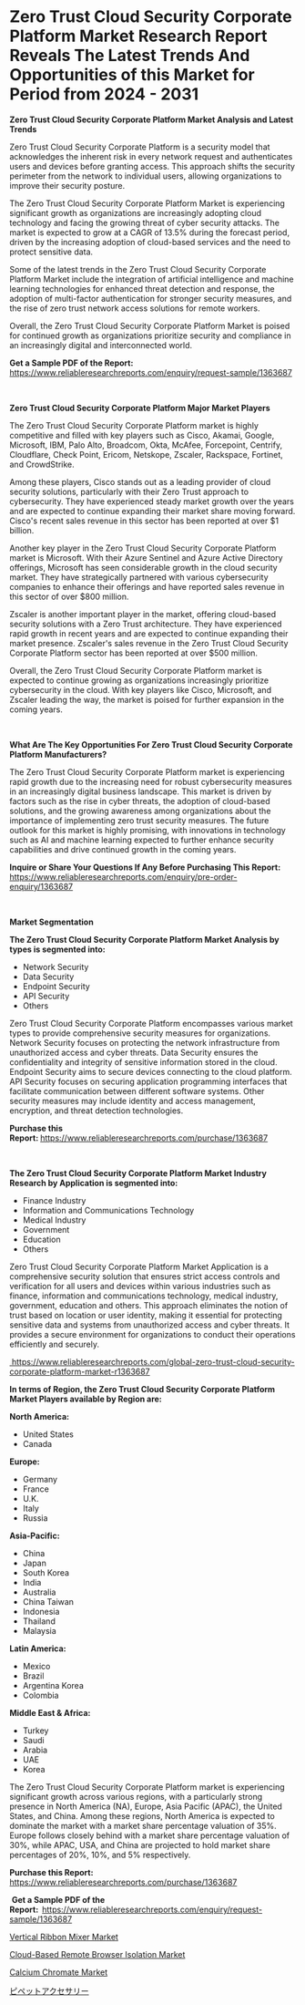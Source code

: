 <p><h1>Zero Trust Cloud Security Corporate Platform Market Research Report Reveals The Latest Trends And Opportunities of this Market for Period from 2024 - 2031</h1></p><p><strong>Zero Trust Cloud Security Corporate Platform Market Analysis and Latest Trends</strong></p>
<p><p>Zero Trust Cloud Security Corporate Platform is a security model that acknowledges the inherent risk in every network request and authenticates users and devices before granting access. This approach shifts the security perimeter from the network to individual users, allowing organizations to improve their security posture.</p><p>The Zero Trust Cloud Security Corporate Platform Market is experiencing significant growth as organizations are increasingly adopting cloud technology and facing the growing threat of cyber security attacks. The market is expected to grow at a CAGR of 13.5% during the forecast period, driven by the increasing adoption of cloud-based services and the need to protect sensitive data.</p><p>Some of the latest trends in the Zero Trust Cloud Security Corporate Platform Market include the integration of artificial intelligence and machine learning technologies for enhanced threat detection and response, the adoption of multi-factor authentication for stronger security measures, and the rise of zero trust network access solutions for remote workers.</p><p>Overall, the Zero Trust Cloud Security Corporate Platform Market is poised for continued growth as organizations prioritize security and compliance in an increasingly digital and interconnected world.</p></p>
<p><strong>Get a Sample PDF of the Report:&nbsp;</strong> <a href="https://www.reliableresearchreports.com/enquiry/request-sample/1363687">https://www.reliableresearchreports.com/enquiry/request-sample/1363687</a></p>
<p>&nbsp;</p>
<p><strong>Zero Trust Cloud Security Corporate Platform Major Market Players</strong></p>
<p><p>The Zero Trust Cloud Security Corporate Platform market is highly competitive and filled with key players such as Cisco, Akamai, Google, Microsoft, IBM, Palo Alto, Broadcom, Okta, McAfee, Forcepoint, Centrify, Cloudflare, Check Point, Ericom, Netskope, Zscaler, Rackspace, Fortinet, and CrowdStrike.</p><p>Among these players, Cisco stands out as a leading provider of cloud security solutions, particularly with their Zero Trust approach to cybersecurity. They have experienced steady market growth over the years and are expected to continue expanding their market share moving forward. Cisco's recent sales revenue in this sector has been reported at over $1 billion.</p><p>Another key player in the Zero Trust Cloud Security Corporate Platform market is Microsoft. With their Azure Sentinel and Azure Active Directory offerings, Microsoft has seen considerable growth in the cloud security market. They have strategically partnered with various cybersecurity companies to enhance their offerings and have reported sales revenue in this sector of over $800 million.</p><p>Zscaler is another important player in the market, offering cloud-based security solutions with a Zero Trust architecture. They have experienced rapid growth in recent years and are expected to continue expanding their market presence. Zscaler's sales revenue in the Zero Trust Cloud Security Corporate Platform sector has been reported at over $500 million.</p><p>Overall, the Zero Trust Cloud Security Corporate Platform market is expected to continue growing as organizations increasingly prioritize cybersecurity in the cloud. With key players like Cisco, Microsoft, and Zscaler leading the way, the market is poised for further expansion in the coming years.</p></p>
<p>&nbsp;</p>
<p><strong>What Are The Key Opportunities For Zero Trust Cloud Security Corporate Platform Manufacturers?</strong></p>
<p><p>The Zero Trust Cloud Security Corporate Platform market is experiencing rapid growth due to the increasing need for robust cybersecurity measures in an increasingly digital business landscape. This market is driven by factors such as the rise in cyber threats, the adoption of cloud-based solutions, and the growing awareness among organizations about the importance of implementing zero trust security measures. The future outlook for this market is highly promising, with innovations in technology such as AI and machine learning expected to further enhance security capabilities and drive continued growth in the coming years.</p></p>
<p><strong>Inquire or Share Your Questions If Any Before Purchasing This Report:</strong> <a href="https://www.reliableresearchreports.com/enquiry/pre-order-enquiry/1363687">https://www.reliableresearchreports.com/enquiry/pre-order-enquiry/1363687</a></p>
<p>&nbsp;</p>
<p><strong>Market Segmentation</strong></p>
<p><strong>The Zero Trust Cloud Security Corporate Platform Market Analysis by types is segmented into:</strong></p>
<p><ul><li>Network Security</li><li>Data Security</li><li>Endpoint Security</li><li>API Security</li><li>Others</li></ul></p>
<p><p>Zero Trust Cloud Security Corporate Platform encompasses various market types to provide comprehensive security measures for organizations. Network Security focuses on protecting the network infrastructure from unauthorized access and cyber threats. Data Security ensures the confidentiality and integrity of sensitive information stored in the cloud. Endpoint Security aims to secure devices connecting to the cloud platform. API Security focuses on securing application programming interfaces that facilitate communication between different software systems. Other security measures may include identity and access management, encryption, and threat detection technologies.</p></p>
<p><strong>Purchase this Report:&nbsp;</strong><a href="https://www.reliableresearchreports.com/purchase/1363687">https://www.reliableresearchreports.com/purchase/1363687</a></p>
<p>&nbsp;</p>
<p><strong>The Zero Trust Cloud Security Corporate Platform Market Industry Research by Application is segmented into:</strong></p>
<p><ul><li>Finance Industry</li><li>Information and Communications Technology</li><li>Medical Industry</li><li>Government</li><li>Education</li><li>Others</li></ul></p>
<p><p>Zero Trust Cloud Security Corporate Platform Market Application is a comprehensive security solution that ensures strict access controls and verification for all users and devices within various industries such as finance, information and communications technology, medical industry, government, education and others. This approach eliminates the notion of trust based on location or user identity, making it essential for protecting sensitive data and systems from unauthorized access and cyber threats. It provides a secure environment for organizations to conduct their operations efficiently and securely.</p></p>
<p><a href="https://www.reliableresearchreports.com/global-zero-trust-cloud-security-corporate-platform-market-r1363687">&nbsp;https://www.reliableresearchreports.com/global-zero-trust-cloud-security-corporate-platform-market-r1363687</a></p>
<p><strong>In terms of Region, the Zero Trust Cloud Security Corporate Platform Market Players available by Region are:</strong></p>
<p>
    <p> <strong> North America: </strong>
        <ul>
            <li>United States</li>
            <li>Canada</li>
        </ul>
        </p> 
    <p> <strong> Europe: </strong>
        <ul>
            <li>Germany</li>
            <li>France</li>
            <li>U.K.</li>
            <li>Italy</li>
            <li>Russia</li>
        </ul>
        </p> 
    <p> <strong> Asia-Pacific: </strong>
        <ul>
            <li>China</li>
            <li>Japan</li>
            <li>South Korea</li>
            <li>India</li>
            <li>Australia</li>
            <li>China Taiwan</li>
            <li>Indonesia</li>
            <li>Thailand</li>
            <li>Malaysia</li>
        </ul>
        </p> 
    <p> <strong> Latin America: </strong>
        <ul>
            <li>Mexico</li>
            <li>Brazil</li>
            <li>Argentina Korea</li>
            <li>Colombia</li>
        </ul>
        </p> 
    <p> <strong> Middle East & Africa: </strong>
        <ul>
            <li>Turkey</li>
            <li>Saudi</li>
            <li>Arabia</li>
            <li>UAE</li>
            <li>Korea</li>
        </ul>
    </p>
    </p>
<p><p>The Zero Trust Cloud Security Corporate Platform market is experiencing significant growth across various regions, with a particularly strong presence in North America (NA), Europe, Asia Pacific (APAC), the United States, and China. Among these regions, North America is expected to dominate the market with a market share percentage valuation of 35%. Europe follows closely behind with a market share percentage valuation of 30%, while APAC, USA, and China are projected to hold market share percentages of 20%, 10%, and 5% respectively.</p></p>
<p><strong>Purchase this Report: </strong><a href="https://www.reliableresearchreports.com/purchase/1363687">https://www.reliableresearchreports.com/purchase/1363687</a></p>
<p>&nbsp;<strong>Get a Sample PDF of the Report:&nbsp;&nbsp;</strong><a href="https://www.reliableresearchreports.com/enquiry/request-sample/1363687">https://www.reliableresearchreports.com/enquiry/request-sample/1363687</a></p>
<p><strong></strong></p>
<p><p><a href="https://www.linkedin.com/pulse/vertical-ribbon-mixer-market-size-share-global-analysis-xbw0f">Vertical Ribbon Mixer Market</a></p><p><a href="https://github.com/RoccoManning/Market-Research-Report-List-5/blob/main/cloud-based-remote-browser-isolation-market.md">Cloud-Based Remote Browser Isolation Market</a></p><p><a href="https://www.linkedin.com/pulse/calcium-chromate-market-offers-provide-insightful-data-time-8va4e">Calcium Chromate Market</a></p><p><a href="https://github.com/oqxogxyvqe90775/Market-Research-Report-List-2/blob/main/665559862394.md">ピペットアクセサリー</a></p></p>